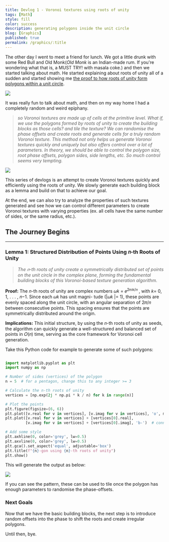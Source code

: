 ```yaml
---
title: Devlog 1 - Voronoi textures using roots of unity
tags: [Math]
style: fill
color: success
description: generating polygons inside the unit circle
blog: [Graphics]
published: true
permalink: /graphics/:title
---
```


The other day I went to meet a friend for lunch. We got a little drunk with some Red Bull and Old Monk(_Old Monk_ is an Indian-made rum. If you're wondering what that is, a MUST TRY! with masala coke.) and then we started talking about math. He started explaining about roots of unity all of a sudden and started showing me [the proof to how roots of unity form polygons within a unit circle](https://proofwiki.org/wiki/Complex_Roots_of_Unity_are_Vertices_of_Regular_Polygon_Inscribed_in_Circle#google_vignette).

![](https://pikachuxxxx.github.io/assets/images/blog/voronoi/oldmonk.jpeg)

It was really fun to talk about math, and then on my way home I had a completely random and weird epiphany.

> _so Voronoi textures are made up of cells at the primitive level. What if, we use the polygons formed by roots of unity to create the building blocks as those cells? and tile the texture? We can randomise the phase offsets and create roots and generate cells for a truly random Voronoi texture. This method not only helps us generate Voronoi textures quickly and uniquely but also offers control over a lot of parameters. In theory, we should be able to control the polygon size, root phase offsets, polygon sides, side lengths, etc. So much control seems very tempting._

![](https://pikachuxxxx.github.io/assets/images/blog/voronoi/voronoi.png)

This series of devlogs is an attempt to create Voronoi textures quickly and efficiently using the roots of unity. We slowly generate each building block as a lemma and build on that to achieve our goal. 

At the end, we can also try to analyze the properties of such textures generated and see how we can control different parameters to create Voronoi textures with varying properties (ex. all cells have the same number of sides, or the same radius, etc.). 


## The Journey Begins

---

### Lemma 1: Structured Distribution of Points Using 𝑛-th Roots of Unity

> _The 𝑛-th roots of unity create a symmetrically distributed
set of points on the unit circle in the complex plane, forming the
fundamental building blocks of this Voronoi-based texture generation
algorithm._

**Proof:**
The 𝑛-th roots of unity are complex numbers
𝜔𝑘 = 𝑒<sup>2𝜋𝑖𝑘/𝑛</sup> , with 𝑘= 0, 1, . . . , 𝑛−1. Since each 𝜔𝑘 has unit magni-
tude (|𝜔𝑘 |= 1), these points are evenly spaced along the unit circle,
with an angular separation of 2𝜋/𝑛 between consecutive points.
This spacing ensures that the points are symmetrically distributed
around the origin.

**Implications:**
This initial structure, by using the 𝑛-th roots of unity
as seeds, the algorithm can quickly generate a well-structured and balanced set of points in 𝑂(𝑛) time,
serving as the core framework for Voronoi cell generation.

Take this Python code for example to generate some of such polygons:

```python

import matplotlib.pyplot as plt
import numpy as np

# Number of sides (vertices) of the polygon
n = 5  # for a pentagon, change this to any integer >= 3

# Calculate the n-th roots of unity
vertices = [np.exp(2j * np.pi * k / n) for k in range(n)]

# Plot the points
plt.figure(figsize=(6, 6))
plt.plot([v.real for v in vertices], [v.imag for v in vertices], 'o', markersize=8)
plt.plot([v.real for v in vertices] + [vertices[0].real],
         [v.imag for v in vertices] + [vertices[0].imag], 'b-')  # connect the vertices

# Add some style
plt.axhline(0, color='grey', lw=0.5)
plt.axvline(0, color='grey', lw=0.5)
plt.gca().set_aspect('equal', adjustable='box')
plt.title(f"{n}-gon using {n}-th roots of unity")
plt.show()

```
This will generate the output as below: 

![](https://pikachuxxxx.github.io/assets/images/blog/voronoi/voronoi_cell_pentagon.png)

If you can see the pattern, these can be used to tile once the polygon has enough parameters to randomise the phase-offsets.

### Next Goals
Now that we have the basic building blocks, the next step is to introduce random offsets into the phase to shift the roots and create irregular polygons. 

Until then, bye.

